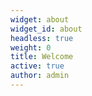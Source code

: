 ```yaml
---
widget: about
widget_id: about
headless: true
weight: 0
title: Welcome
active: true
author: admin
---
```

